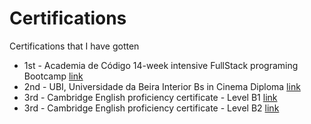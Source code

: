 # Certifications
Certifications that I have gotten 

<ul>
  <li> 1st - Academia de Código 14-week intensive FullStack programing Bootcamp <a href = https://github.com/AndreJVRosa/Certifications/blob/main/Declara%C3%A7%C3%A3o%20de%20conclus%C3%A3o_85_Andr%C3%A9%20Rosa.pdf> link </a></li>
  <li> 2nd - UBI, Universidade da Beira Interior Bs in Cinema Diploma <a href = https://github.com/AndreJVRosa/Certifications/blob/main/Diploma%20-%20Licenciatura%20de%20Cinema.pdf> link </a></li>
  <li> 3rd - Cambridge English proficiency certificate - Level B1 <a href="https://github.com/AndreJVRosa/Certifications/blob/main/Certificate%20-%20Cambridge%20English%20Proficiency%20Level%20B1.pdf"> link </a></li>
  <li> 3rd - Cambridge English proficiency certificate - Level B2 <a href="https://github.com/AndreJVRosa/Certifications/blob/main/Certificate%20-%20Cambridge%20English%20Proficiency%20Level%20B2.pdf"> link </a></li>
</ul>
